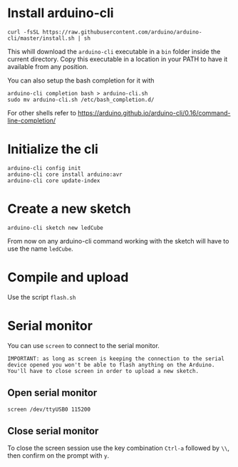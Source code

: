 # Install arduino-cli

```
curl -fsSL https://raw.githubusercontent.com/arduino/arduino-cli/master/install.sh | sh
```

This whill download the `arduino-cli` executable in a `bin` folder inside the current directory.
Copy this executable in a location in your PATH to have it available from any position.

You can also setup the bash completion for it with 

```
arduino-cli completion bash > arduino-cli.sh
sudo mv arduino-cli.sh /etc/bash_completion.d/
```

For other shells refer to https://arduino.github.io/arduino-cli/0.16/command-line-completion/

# Initialize the cli

```
arduino-cli config init
arduino-cli core install arduino:avr
arduino-cli core update-index
```

# Create a new sketch

```
arduino-cli sketch new ledCube
```

From now on any arduino-cli command working with the sketch will have to use the name `ledCube`.

# Compile and upload

Use the script `flash.sh`

# Serial monitor

You can use `screen` to connect to the serial monitor.

    IMPORTANT: as long as screen is keeping the connection to the serial device opened you won't be able to flash anything on the Arduino.
    You'll have to close screen in order to upload a new sketch.

## Open serial monitor

```
screen /dev/ttyUSB0 115200
```

## Close serial monitor

To close the screen session use the key combination `Ctrl-a` followed by `\\`, then confirm on the prompt with `y`.

